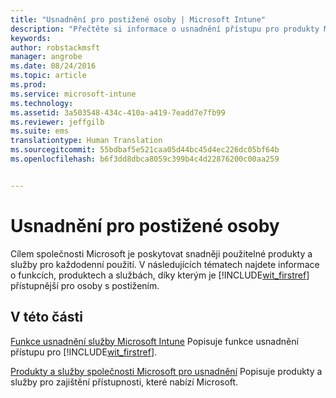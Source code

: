 ```yaml
---
title: "Usnadnění pro postižené osoby | Microsoft Intune"
description: "Přečtěte si informace o usnadnění přístupu pro produkty Microsoftu."
keywords: 
author: robstackmsft
manager: angrobe
ms.date: 08/24/2016
ms.topic: article
ms.prod: 
ms.service: microsoft-intune
ms.technology: 
ms.assetid: 3a503548-434c-410a-a419-7eadd7e7fb99
ms.reviewer: jeffgilb
ms.suite: ems
translationtype: Human Translation
ms.sourcegitcommit: 55bdbaf5e521caa05d44bc45d4ec226dc05bf64b
ms.openlocfilehash: b6f3dd8dbca8059c399b4c4d22876200c00aa259


---
```


# Usnadnění pro postižené osoby
Cílem společnosti Microsoft je poskytovat snadněji použitelné produkty a služby pro každodenní použití. V následujících tématech najdete informace o funkcích, produktech a službách, díky kterým je [!INCLUDE[wit_firstref](./includes/wit_firstref_md.md)] přístupnější pro osoby s postižením.

## V této části
[Funkce usnadnění služby Microsoft Intune](accessibility-features-of-microsoft-intune.md) Popisuje funkce usnadnění přístupu pro [!INCLUDE[wit_firstref](./includes/wit_firstref_md.md)].

[Produkty a služby společnosti Microsoft pro usnadnění](accessibility-products-and-services-from-microsoft.md) Popisuje produkty a služby pro zajištění přístupnosti, které nabízí Microsoft.




<!--HONumber=Aug16_HO4-->


